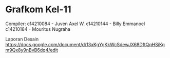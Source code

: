 # Grafkom Kel-11

Compiler:
c14210084 - Juven Axel W.
c14210144 - Billy Emmanoel
c14210184 - Mouritus Nugraha

Laporan Desain
https://docs.google.com/document/d/13xKgYgKkWcSdewJX68DftQqHSiKgm9Qx8y9nBvB6dq4/edit
